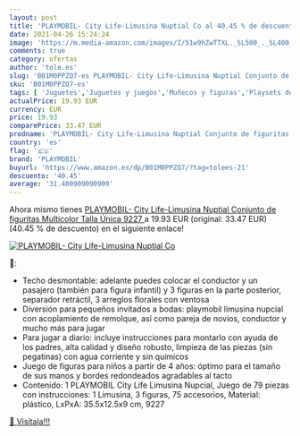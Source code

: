 ```yaml
---
layout: post
title: 'PLAYMOBIL- City Life-Limusina Nuptial Co al 40.45 % de descuento'
date: 2021-04-26 15:24:24
image: 'https://m.media-amazon.com/images/I/51w9hZwTTXL._SL500_._SL400_.jpg'
comments: true
category: ofertas
author: 'tole.es'
slug: 'B01M0PPZQ7-es PLAYMOBIL- City Life-Limusina Nuptial Conjunto de...'
sku: 'B01M0PPZQ7-es'
tags: [ 'Juguetes','Juguetes y juegos','Muñecos y figuras','Playsets de figuras de juguete para niños','playmobil','playmobil-', ]
actualPrice: 19.93 EUR
currency: EUR
price: 19.93
comparePrice: 33.47 EUR
prodname: 'PLAYMOBIL- City Life-Limusina Nuptial Conjunto de figuritas  Multicolor  Talla Única  9227 '
country: 'es'
flag: '🇪🇸'
brand: 'PLAYMOBIL'
buyurl: 'https://www.amazon.es/dp/B01M0PPZQ7/?tag=tolees-21'
descuento: '40.45'
average: '31.400909090909'
---
```


Ahora mismo tienes [PLAYMOBIL- City Life-Limusina Nuptial Conjunto de figuritas  Multicolor  Talla Única  9227 ](https://www.amazon.es/dp/B01M0PPZQ7/?tag=tolees-21) a 19.93 EUR (original: 33.47 EUR) (40.45 %  de descuento) en el siguiente enlace!

[![PLAYMOBIL- City Life-Limusina Nuptial Co](https://m.media-amazon.com/images/I/51w9hZwTTXL._SL500_._SL400_.jpg)](https://www.amazon.es/dp/B01M0PPZQ7/?tag=tolees-21)

🔎:

- Techo desmontable: adelante puedes colocar el conductor y un pasajero (también para figura infantil) y 3 figuras en la parte posterior, separador retráctil, 3 arreglos florales con ventosa
- Diversión para pequeños invitados a bodas: playmobil limusina nupcial con acoplamiento de remolque, así como pareja de novios, conductor y mucho más para jugar
- Para jugar a diario: incluye instrucciones para montarlo con ayuda de los padres, alta calidad y diseño robusto, limpieza de las piezas (sin pegatinas) con agua corriente y sin químicos
- Juego de figuras para niños a partir de 4 años: óptimo para el tamaño de sus manos y bordes redondeados agradables al tacto
- Contenido: 1 PLAYMOBIL City Life Limusina Nupcial, Juego de 79 piezas con instrucciones: 1 Limusina, 3 figuras, 75 accesorios, Material: plástico, LxPxA: 35.5x12.5x9 cm, 9227

[🛒 Visítala!!!](https://www.amazon.es/dp/B01M0PPZQ7/?tag=tolees-21)
